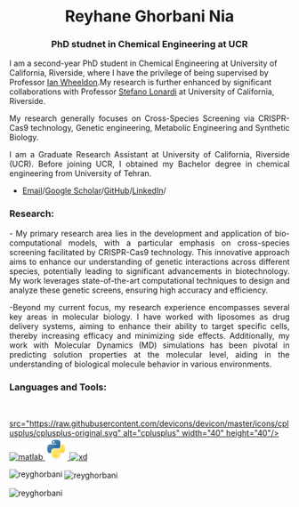 <h1 align="center">Reyhane Ghorbani Nia</h1>
<h3 align="center"> PhD studnet in Chemical Engineering at UCR </h3>
<src="https://images.immediate.co.uk/production/volatile/sites/4/2019/12/GettyImages-543487956-edit-57a87fb.jpg?quality=90&resize=460,306".
  
I am a second-year PhD student in Chemical Engineering at University of California, Riverside, where I have the privilege of being supervised by Professor [Ian Wheeldon](https://scholar.google.com/citations?user=[https://scholar.google.com/citations?hl=en&user=ADvvggYAAAAJ&view_op=list_works&sortby=pubdate]).My research is further enhanced by significant collaborations with Professor [Stefano Lonardi](https://scholar.google.com/citations?user=[https://scholar.google.com/citations?hl=en&user=T1tFq2MAAAAJ&view_op=list_works&sortby=pubdate]) at University of California, Riverside.</p>

<p align="justify">
My research generally focuses on Cross-Species Screening via CRISPR-Cas9 technology, Genetic engineering, Metabolic Engineering and Synthetic Biology.</p>

<p align="justify">
I am a Graduate Research Assistant at University of California, Riverside (UCR). Before joining UCR, I obtained my Bachelor degree in chemical engineering from University of Tehran.</p>
  
- [Email](mailto:reyhane.ghorbani99@gmail.com)/[Google Scholar](https://scholar.google.com/citations?hl=en&user=M4qM9-YAAAAJ)/[GitHub](https://github.com/reyghorbani)/[LinkedIn](https://www.linkedin.com/in/reyhane-ghorbani-75a673286/?trk=people-guest_people_search-card)/


<h3 align="left">Research:</h3>
<p align="justify">
- My primary research area lies in the development and application of bio-computational models, with a particular emphasis on cross-species screening facilitated by CRISPR-Cas9 technology. This innovative approach aims to enhance our understanding of genetic interactions across different species, potentially leading to significant advancements in biotechnology. My work leverages state-of-the-art computational techniques to design and analyze these genetic screens, ensuring high accuracy and efficiency.</p>

<p align="justify">
-Beyond my current focus, my research experience encompasses several key areas in molecular biology. I have worked with liposomes as drug delivery systems, aiming to enhance their ability to target specific cells, thereby increasing efficacy and minimizing side effects. Additionally, my work with Molecular Dynamics (MD) simulations has been pivotal in predicting solution properties at the molecular level, aiding in the understanding of biological molecule behavior in various environments.</p>

<h3 align="left">Languages and Tools:</h3> <img>
<p align="left"> <a href="https://www.w3schools.com/cpp/" target="_blank" rel="noreferrer"> src="https://raw.githubusercontent.com/devicons/devicon/master/icons/cplusplus/cplusplus-original.svg" alt="cplusplus" width="40" height="40"/> </a> <a href="https://www.mathworks.com/" target="_blank" rel="noreferrer"> <img src="https://upload.wikimedia.org/wikipedia/commons/2/21/Matlab_Logo.png" alt="matlab" width="40" height="40"/> </a> <a href="https://www.python.org" target="_blank" rel="noreferrer"> <img src="https://raw.githubusercontent.com/devicons/devicon/master/icons/python/python-original.svg" alt="python" width="40" height="40"/> </a> <a href="https://www.adobe.com/products/xd.html" target="_blank" rel="noreferrer"> <img src="https://cdn.worldvectorlogo.com/logos/adobe-xd.svg" alt="xd" width="40" height="40"/> </a> </p>

<p><img align="left" src="https://github-readme-stats.vercel.app/api/top-langs?username=reyghorbani&show_icons=true&locale=en&layout=compact" alt="reyghorbani" /></p>

<p>&nbsp;<img align="center" src="https://github-readme-stats.vercel.app/api?username=reyghorbani&show_icons=true&locale=en" alt="reyghorbani" /></p>

<p><img align="center" src="https://github-readme-streak-stats.herokuapp.com/?user=reyghorbani&" alt="reyghorbani" /></p>
